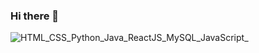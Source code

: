 ### Hi there 👋
![HTML_CSS_Python_Java_ReactJS_MySQL_JavaScript_](https://pimp-my-readme.webapp.io/pimp-my-readme/technology?technology=HTML_CSS_Python_Java_ReactJS_MySQL_JavaScript_)
<!--
**Goldbee2/Goldbee2** is a ✨ _special_ ✨ repository because its `README.md` (this file) appears on your GitHub profile.

Here are some ideas to get you started:

- 🔭 I’m currently working on ...
- 🌱 I’m currently learning ...
- 👯 I’m looking to collaborate on ...
- 🤔 I’m looking for help with ...
- 💬 Ask me about ...
- 📫 How to reach me: ...
- 😄 Pronouns: ...
- ⚡ Fun fact: ...
-->

